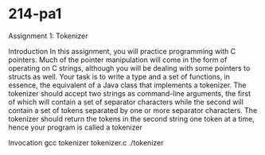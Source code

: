 214-pa1
=======

Assignment 1: Tokenizer

Introduction
In this assignment, you will practice programming with C pointers. Much of the pointer manipulation
will come in the form of operating on C strings, although you will be dealing with some
pointers to structs as well.
Your task is to write a type and a set of functions, in essence, the equivalent of a Java class that
implements a tokenizer. The tokenizer should accept two strings as command-line arguments, the
first of which will contain a set of separator characters while the second will contain a set of tokens
separated by one or more separator characters. The tokenizer should return the tokens in the
second string one token at a time, hence your program is called a tokenizer

Invocation
gcc tokenizer tokenizer.c
./tokenizer <tokens> <string>
